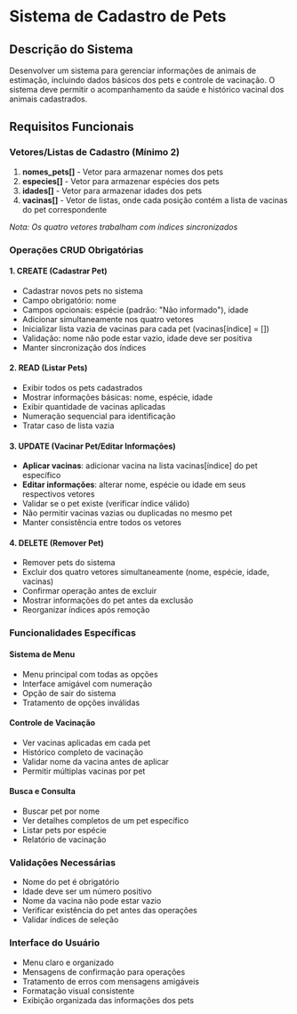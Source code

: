 # Sistema de Cadastro de Pets

## Descrição do Sistema
Desenvolver um sistema para gerenciar informações de animais de estimação, incluindo dados básicos dos pets e controle de vacinação. O sistema deve permitir o acompanhamento da saúde e histórico vacinal dos animais cadastrados.

## Requisitos Funcionais

### Vetores/Listas de Cadastro (Mínimo 2)
1. **nomes_pets[]** - Vetor para armazenar nomes dos pets
2. **especies[]** - Vetor para armazenar espécies dos pets
3. **idades[]** - Vetor para armazenar idades dos pets
4. **vacinas[]** - Vetor de listas, onde cada posição contém a lista de vacinas do pet correspondente

*Nota: Os quatro vetores trabalham com índices sincronizados*

### Operações CRUD Obrigatórias

#### 1. CREATE (Cadastrar Pet)
- Cadastrar novos pets no sistema
- Campo obrigatório: nome
- Campos opcionais: espécie (padrão: "Não informado"), idade
- Adicionar simultaneamente nos quatro vetores
- Inicializar lista vazia de vacinas para cada pet (vacinas[índice] = [])
- Validação: nome não pode estar vazio, idade deve ser positiva
- Manter sincronização dos índices

#### 2. READ (Listar Pets)
- Exibir todos os pets cadastrados
- Mostrar informações básicas: nome, espécie, idade
- Exibir quantidade de vacinas aplicadas
- Numeração sequencial para identificação
- Tratar caso de lista vazia

#### 3. UPDATE (Vacinar Pet/Editar Informações)
- **Aplicar vacinas**: adicionar vacina na lista vacinas[índice] do pet específico
- **Editar informações**: alterar nome, espécie ou idade em seus respectivos vetores
- Validar se o pet existe (verificar índice válido)
- Não permitir vacinas vazias ou duplicadas no mesmo pet
- Manter consistência entre todos os vetores

#### 4. DELETE (Remover Pet)
- Remover pets do sistema
- Excluir dos quatro vetores simultaneamente (nome, espécie, idade, vacinas)
- Confirmar operação antes de excluir
- Mostrar informações do pet antes da exclusão
- Reorganizar índices após remoção

### Funcionalidades Específicas

#### Sistema de Menu
- Menu principal com todas as opções
- Interface amigável com numeração
- Opção de sair do sistema
- Tratamento de opções inválidas

#### Controle de Vacinação
- Ver vacinas aplicadas em cada pet
- Histórico completo de vacinação
- Validar nome da vacina antes de aplicar
- Permitir múltiplas vacinas por pet

#### Busca e Consulta
- Buscar pet por nome
- Ver detalhes completos de um pet específico
- Listar pets por espécie
- Relatório de vacinação

### Validações Necessárias
- Nome do pet é obrigatório
- Idade deve ser um número positivo
- Nome da vacina não pode estar vazio
- Verificar existência do pet antes das operações
- Validar índices de seleção

### Interface do Usuário
- Menu claro e organizado
- Mensagens de confirmação para operações
- Tratamento de erros com mensagens amigáveis
- Formatação visual consistente
- Exibição organizada das informações dos pets

